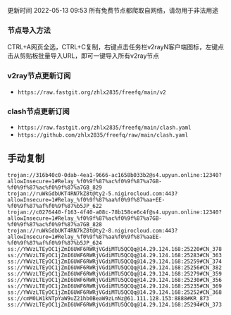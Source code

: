 更新时间 2022-05-13 09:53 
所有免费节点都爬取自网络，请勿用于非法用途  

### 节点导入方法  
CTRL+A网页全选，CTRL+C复制，右键点击任务栏v2rayN客户端图标，左键点击从剪贴板批量导入URL，即可一键导入所有v2ray节点  
### v2ray节点更新订阅  
- `https://raw.fastgit.org/zhlx2835/freefq/main/v2`  
### clash节点更新订阅  
- `https://raw.fastgit.org/zhlx2835/freefq/main/clash.yaml`  
- `https://github.com/zhlx2835/freefq/raw/main/clash.yaml`  

## 手动复制  
```  
trojan://316b40c0-0dab-4ea1-9666-ac1658b033b2@s4.upyun.online:12340?allowInsecure=1#Relay_%f0%9f%87%ac%f0%9f%87%a7GB-%f0%9f%87%ac%f0%9f%87%a7GB_829
trojan://ruWkGdbUKT4RN7kZ8t@ty2-5.nigirocloud.com:443?allowInsecure=1#Relay_%f0%9f%87%aa%f0%9f%87%aa+EE-%f0%9f%87%af%f0%9f%87%b5JP_622
trojan://c0276440-f163-4f40-a08c-78b158ce6c4f@s4.upyun.online:12340?allowInsecure=1#Relay_%f0%9f%87%ac%f0%9f%87%a7GB-%f0%9f%87%ac%f0%9f%87%a7GB_828
trojan://ruWkGdbUKT4RN7kZ8t@ty2-8.nigirocloud.com:443?allowInsecure=1#Relay_%f0%9f%87%aa%f0%9f%87%aaEE-%f0%9f%87%af%f0%9f%87%b5JP_624
ss://YWVzLTEyOC1jZmI6UWF6RWRjVGdiMTU5QCQq@14.29.124.168:25220#CN_378
ss://YWVzLTEyOC1jZmI6UWF6RWRjVGdiMTU5QCQq@14.29.124.168:25283#CN_363
ss://YWVzLTEyOC1jZmI6UWF6RWRjVGdiMTU5QCQq@14.29.124.168:25259#CN_374
ss://YWVzLTEyOC1jZmI6UWF6RWRjVGdiMTU5QCQq@14.29.124.168:25256#CN_382
ss://YWVzLTEyOC1jZmI6UWF6RWRjVGdiMTU5QCQq@14.29.124.168:25279#CN_359
ss://YWVzLTEyOC1jZmI6UWF6RWRjVGdiMTU5QCQq@14.29.124.168:25230#CN_356
ss://YWVzLTEyOC1jZmI6UWF6RWRjVGdiMTU5QCQq@14.29.124.168:25235#CN_369
ss://YWVzLTEyOC1jZmI6UWF6RWRjVGdiMTU5QCQq@14.29.124.168:25252#CN_368
ss://cmM0LW1kNTpYaW9uZ21hb0BeaW9zLnNz@61.111.128.153:8888#KR_873
ss://YWVzLTEyOC1jZmI6UWF6RWRjVGdiMTU5QCQq@14.29.124.168:25294#CN_373

```  

